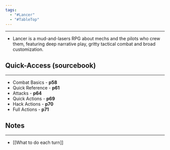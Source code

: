 ```yaml
---
tags:
  - "#Lancer"
  - "#TableTop"
---
```

---
* Lancer is a mud-and-lasers RPG about mechs and the pilots who crew them, featuring deep narrative play, gritty tactical combat and broad customization.

## Quick-Access (sourcebook)
---
* Combat Basics - **p58**
* Quick Reference - **p61**
* Attacks - **p64**
* Quick Actions - **p69**
* Hack Actions - **p70**
* Full Actions - **p71**

## Notes
---
* [[What to do each turn]]